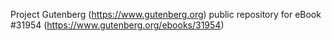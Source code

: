 Project Gutenberg (https://www.gutenberg.org) public repository for eBook #31954 (https://www.gutenberg.org/ebooks/31954)
